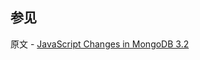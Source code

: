 ## 参见

原文 - [JavaScript Changes in MongoDB 3.2]( https://docs.mongodb.com/manual/release-notes/3.2-javascript/ )

